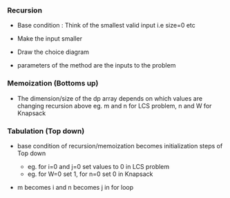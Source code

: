 ### Recursion
- Base condition : Think of the smallest valid input i.e size=0 etc

- Make the input smaller

- Draw the choice diagram

- parameters of the method are the inputs to the problem


### Memoization (Bottoms up)
- The dimension/size of the dp array depends on which values are changing recursion above eg. m and n for LCS problem, n and W for Knapsack


### Tabulation (Top down)
- base condition of recursion/memoization becomes initialization steps of Top down
    - eg. for i=0 and j=0 set values to 0 in LCS problem
    - eg. for W=0 set 1, for n=0 set 0 in Knapsack

- m becomes i and n becomes j in for loop
